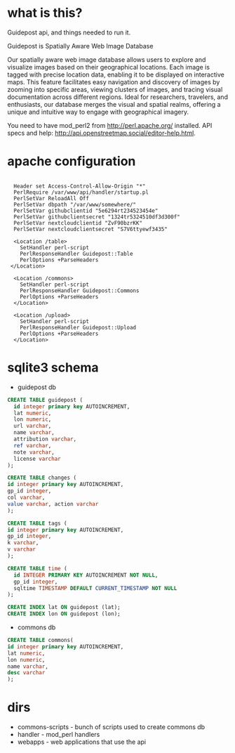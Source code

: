 # what is this?
Guidepost api, and things needed to run it.

Guidepost is Spatially Aware Web Image Database

Our spatially aware web image database allows users to explore and visualize images based on their geographical locations. Each image is tagged with precise location data, enabling it to be displayed on interactive maps. This feature facilitates easy navigation and discovery of images by zooming into specific areas, viewing clusters of images, and tracing visual documentation across different regions. Ideal for researchers, travelers, and enthusiasts, our database merges the visual and spatial realms, offering a unique and intuitive way to engage with geographical imagery.

You need to have mod_perl2 from http://perl.apache.org/ installed.
API specs and help: http://api.openstreetmap.social/editor-help.html.

# apache configuration

```

  Header set Access-Control-Allow-Origin "*"
  PerlRequire /var/www/api/handler/startup.pl
  PerlSetVar ReloadAll Off
  PerlSetVar dbpath "/var/www/somewhere/"
  PerlSetVar githubclientid "5e6294rt234523454e"
  PerlSetVar githubclientsecret "1324tr5324510df3d300f"
  PerlSetVar nextcloudclientid "ZvF90bzrKK"
  PerlSetVar nextcloudclientsecret "S7V6ttyewf3435"

  <Location /table>
    SetHandler perl-script
    PerlResponseHandler Guidepost::Table
    PerlOptions +ParseHeaders
 </Location>

  <Location /commons>
    SetHandler perl-script
    PerlResponseHandler Guidepost::Commons
    PerlOptions +ParseHeaders
  </Location>

  <Location /upload>
    SetHandler perl-script
    PerlResponseHandler Guidepost::Upload
    PerlOptions +ParseHeaders
  </Location>

```

# sqlite3 schema

* guidepost db

```sql
CREATE TABLE guidepost (                                       
  id integer primary key AUTOINCREMENT,
  lat numeric,                                                                  
  lon numeric,                                                                  
  url varchar,                                                                  
  name varchar,                                                                 
  attribution varchar, 
  ref varchar, 
  note varchar, 
  license varchar
);

CREATE TABLE changes (
id integer primary key AUTOINCREMENT,
gp_id integer,
col varchar,
value varchar, action varchar
);

CREATE TABLE tags ( 
id integer primary key AUTOINCREMENT, 
gp_id integer, 
k varchar, 
v varchar 
);

CREATE TABLE time (
  id INTEGER PRIMARY KEY AUTOINCREMENT NOT NULL,
  gp_id integer,
  sqltime TIMESTAMP DEFAULT CURRENT_TIMESTAMP NOT NULL
);

CREATE INDEX lat ON guidepost (lat);
CREATE INDEX lon ON guidepost (lon);

```

* commons db

```sql
CREATE TABLE commons(
id integer primary key AUTOINCREMENT,
lat numeric,
lon numeric,
name varchar,
desc varchar
);
```

# dirs
* commons-scripts - bunch of scripts used to create commons db
* handler - mod_perl handlers
* webapps - web applications that use the api


